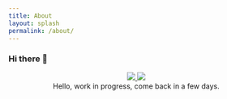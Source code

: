 ```yaml
---
title: About
layout: splash
permalink: /about/
---
```

### Hi there 👋

<div style="text-align:center">
  <a style="text-align:center" href="https://github.com/anuraghazra/github-readme-stats">
    <img src="https://github-readme-stats.vercel.app/api?username=Emaleth&count_private=true&include_all_commits=true&show_icons=true&title_color=e5b083&text_color=fbf7f3&icon_color=e5b083&bg_color=20283d" />
  </a>
  <a style="text-align:center" href="https://github.com/anuraghazra/github-readme-stats">
    <img src="https://github-readme-stats.vercel.app/api/top-langs/?username=Emaleth&layout=compact&title_color=e5b083&text_color=fbf7f3&icon_color=e5b083&bg_color=20283d" />
  </a>
</div>

<center>Hello, work in progress, come back in a few days.</center>

